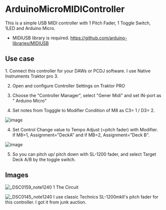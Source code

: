 # ArduinoMicroMIDIController

This is a simple USB MIDI controller with 1 Pitch Fader, 1 Toggle Switch, 1LED and Arduino Micro.

- MIDIUSB library is required.
https://github.com/arduino-libraries/MIDIUSB

<h2>Use case</h2>
1. Connect this controller for your DAWs or PCDJ software. I use Native Instruments Traktor pro 3.

2. Open and configure Controller Settings on Traktor PRO

3. Choose the "Controller Manager", select "Gener Midi" and set IN-port as " Arduino Micro"

4. Set notes from Togggle to Modifier Condition of M8 as C3= 1 / D3= 2.

![image](https://user-images.githubusercontent.com/90672633/133881957-397f99d8-7c55-47b2-81b1-0a62c07269e4.png)

4. Set Control Change value to Tempo Adjust (=pitch fader) with Modifier. if M8=1, Assignment="DeckA" and if MB=2, Assignment="Deck B".

![image](https://user-images.githubusercontent.com/90672633/133881995-55ecfdb2-9e8d-4911-8a8c-e6558d207940.png)

5. So you can pitch up/ pitch down with SL-1200 fader, and select Target Deck A/B by the toggle switch.


<h2>Images</h2>

![_DSC0159_note1240 1](https://user-images.githubusercontent.com/90672633/133880499-0fc70cef-eaa9-44c8-b0c2-195c6d79a879.png)
The Circuit

![_DSC0145_note1240](https://user-images.githubusercontent.com/90672633/133880514-f1708564-df05-4910-871c-7db03b5481d5.png)
I use classic Technics SL-1200mkII's pitch fader for this controller. I got it from junk auction.
